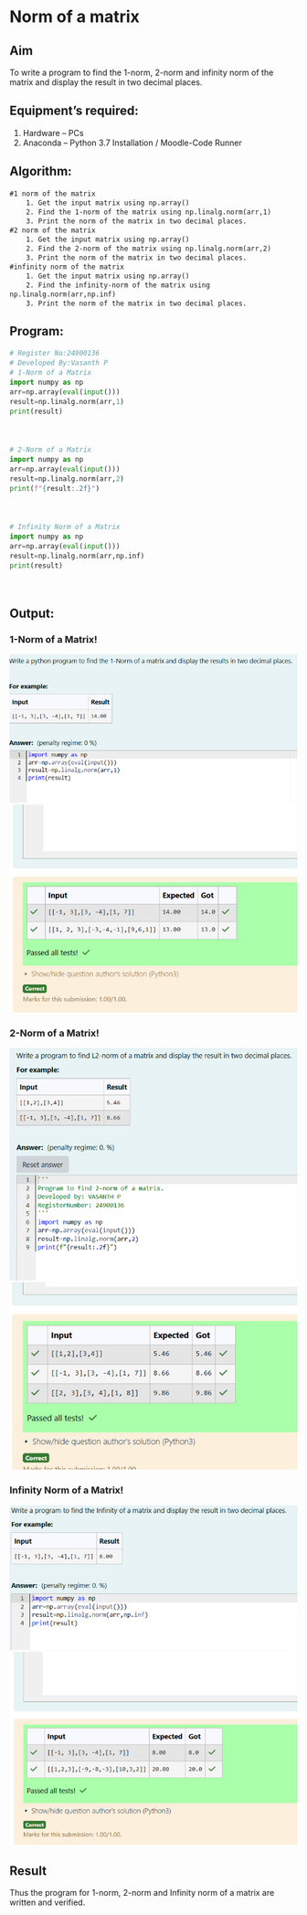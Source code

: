 # Norm of a matrix
## Aim
To write a program to find the 1-norm, 2-norm and infinity norm of the matrix and display the result in two decimal places.
## Equipment’s required:
1.	Hardware – PCs
2.	Anaconda – Python 3.7 Installation / Moodle-Code Runner
## Algorithm:
```
#1 norm of the matrix
	1. Get the input matrix using np.array()   
    2. Find the 1-norm of the matrix using np.linalg.norm(arr,1)
	3. Print the norm of the matrix in two decimal places.
#2 norm of the matrix
    1. Get the input matrix using np.array()   
    2. Find the 2-norm of the matrix using np.linalg.norm(arr,2)
	3. Print the norm of the matrix in two decimal places.
#infinity norm of the matrix
    1. Get the input matrix using np.array()   
    2. Find the infinity-norm of the matrix using np.linalg.norm(arr,np.inf)
	3. Print the norm of the matrix in two decimal places.
```
## Program:
```Python
# Register No:24900136
# Developed By:Vasanth P
# 1-Norm of a Matrix
import numpy as np
arr=np.array(eval(input()))
result=np.linalg.norm(arr,1)
print(result)



# 2-Norm of a Matrix
import numpy as np
arr=np.array(eval(input()))
result=np.linalg.norm(arr,2)
print(f"{result:.2f}")



# Infinity Norm of a Matrix
import numpy as np
arr=np.array(eval(input()))
result=np.linalg.norm(arr,np.inf)
print(result)




```
## Output:
### 1-Norm of a Matrix!
![alt text](image.png)
![alt text](image-1.png)

### 2-Norm of a Matrix!
![alt text](image-2.png)
![alt text](image-3.png)

### Infinity Norm of a Matrix!
![alt text](image-4.png)
![alt text](image-5.png)
## Result
Thus the program for 1-norm, 2-norm and Infinity norm of a matrix are written and verified.
